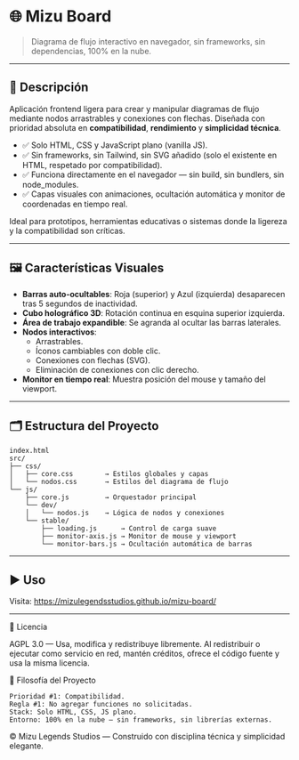 # 🌐 Mizu Board

> Diagrama de flujo interactivo en navegador, sin frameworks, sin dependencias, 100% en la nube.

---

## 🧩 Descripción

Aplicación frontend ligera para crear y manipular diagramas de flujo mediante nodos arrastrables y conexiones con flechas. Diseñada con prioridad absoluta en **compatibilidad**, **rendimiento** y **simplicidad técnica**.

- ✅ Solo HTML, CSS y JavaScript plano (vanilla JS).
- ✅ Sin frameworks, sin Tailwind, sin SVG añadido (solo el existente en HTML, respetado por compatibilidad).
- ✅ Funciona directamente en el navegador — sin build, sin bundlers, sin node_modules.
- ✅ Capas visuales con animaciones, ocultación automática y monitor de coordenadas en tiempo real.

Ideal para prototipos, herramientas educativas o sistemas donde la ligereza y la compatibilidad son críticas.

---

## 🖼️ Características Visuales

- **Barras auto-ocultables**: Roja (superior) y Azul (izquierda) desaparecen tras 5 segundos de inactividad.
- **Cubo holográfico 3D**: Rotación continua en esquina superior izquierda.
- **Área de trabajo expandible**: Se agranda al ocultar las barras laterales.
- **Nodos interactivos**:
  - Arrastrables.
  - Íconos cambiables con doble clic.
  - Conexiones con flechas (SVG).
  - Eliminación de conexiones con clic derecho.
- **Monitor en tiempo real**: Muestra posición del mouse y tamaño del viewport.

---

## 🗂️ Estructura del Proyecto
```text
index.html
src/
├── css/
│   ├── core.css        → Estilos globales y capas
│   └── nodos.css       → Estilos del diagrama de flujo
└── js/
    ├── core.js         → Orquestador principal
    └── dev/
    │   └── nodos.js    → Lógica de nodos y conexiones
    └── stable/
        ├── loading.js      → Control de carga suave
        ├── monitor-axis.js → Monitor de mouse y viewport
        └── monitor-bars.js → Ocultación automática de barras
```

---

## ▶️ Uso

Visita: https://mizulegendsstudios.github.io/mizu-board/

---

📜 Licencia 

AGPL 3.0 — Usa, modifica y redistribuye libremente. Al redistribuir o ejecutar como servicio en red, mantén créditos, ofrece el código fuente y usa la misma licencia.
 
🧭 Filosofía del Proyecto 

    Prioridad #1: Compatibilidad.
    Regla #1: No agregar funciones no solicitadas.
    Stack: Solo HTML, CSS, JS plano.
    Entorno: 100% en la nube — sin frameworks, sin librerías externas.
     

 

© Mizu Legends Studios — Construido con disciplina técnica y simplicidad elegante. 
